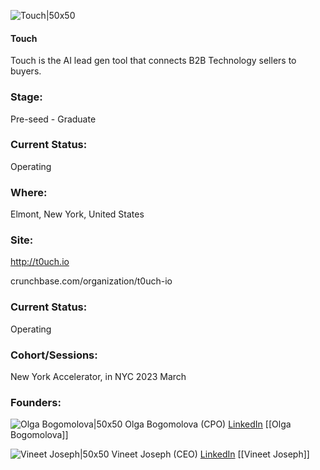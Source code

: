 

![Touch|50x50](http://apimg.techstars.com/sf/accounts/logo/Logo_99da3d0ff3a6743d7a8693ec5.png)

#### Touch
Touch is the AI lead gen tool that connects B2B Technology sellers to buyers.

### Stage: 
Pre-seed - Graduate 

### Current Status: 
Operating

### Where:
Elmont, New York, United States

### Site:
http://t0uch.io



crunchbase.com/organization/t0uch-io

### Current Status: 
Operating

### Cohort/Sessions: 
New York Accelerator, in NYC 2023 March

### Founders: 

![Olga Bogomolova|50x50]() Olga Bogomolova (CPO) [LinkedIn](https://linkedin.com/in/olgabogomolova) [[Olga Bogomolova]]

![Vineet Joseph|50x50]() Vineet Joseph (CEO) [LinkedIn](https://linkedin.com/in/vmjoseph) [[Vineet Joseph]]


